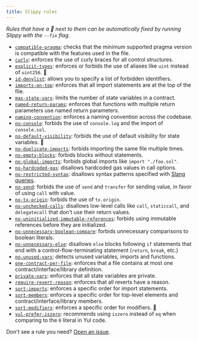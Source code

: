 ```yaml
---
title: Slippy rules
---
```


_Rules that have a 🔧 next to them can be automatically fixed by running Slippy with the `--fix` flag._

- [`compatible-pragma`](/slippy/rules/compatible-pragma): checks that the minimum supported pragma version is compatible with the features used in the file.
- [`curly`](/slippy/rules/curly): enforces the use of curly braces for all control structures.
- [`explicit-types`](/slippy/rules/explicit-types): enforces or forbids the use of aliases like `uint` instead of `uint256`. 🔧
- [`id-denylist`](/slippy/rules/id-denylist): allows you to specify a list of forbidden identifiers.
- [`imports-on-top`](/slippy/rules/imports-on-top): enforces that all import statements are at the top of the file.
- [`max-state-vars`](/slippy/rules/max-state-vars): limits the number of state variables in a contract.
- [`named-return-params`](/slippy/rules/named-return-params): enforces that functions with multiple return parameters use named return parameters.
- [`naming-convention`](/slippy/rules/naming-convention): enforces a naming convention across the codebase.
- [`no-console`](/slippy/rules/no-console): forbids the use of `console.log` and the import of `console.sol`.
- [`no-default-visibility`](/slippy/rules/no-default-visibility): forbids the use of default visibility for state variables. 🔧
- [`no-duplicate-imports`](/slippy/rules/no-duplicate-imports): forbids importing the same file multiple times.
- [`no-empty-blocks`](/slippy/rules/no-empty-blocks): forbids blocks without statements.
- [`no-global-imports`](/slippy/rules/no-global-imports): forbids global imports like `import "./foo.sol"`.
- [`no-hardcoded-gas`](/slippy/rules/no-hardcoded-gas): disallows hardcoded gas values in call options.
- [`no-restricted-syntax`](/slippy/rules/no-restricted-syntax): disallows syntax patterns specified with [Slang queries](https://nomicfoundation.github.io/slang/latest/user-guide/06-query-language/01-query-syntax/).
- [`no-send`](/slippy/rules/no-send): forbids the use of `send` and `transfer` for sending value, in favor of using `call` with value.
- [`no-tx-origin`](/slippy/rules/no-tx-origin): forbids the use of `tx.origin`.
- [`no-unchecked-calls`](/slippy/rules/no-unchecked-calls): disallows low-level calls like `call`, `staticcall`, and `delegatecall` that don't use their return values.
- [`no-uninitialized-immutable-references`](/slippy/rules/no-uninitialized-immutable-references): forbids using immutable references before they are initialized.
- [`no-unnecessary-boolean-compare`](/slippy/rules/no-unnecessary-boolean-compare): forbids unnecessary comparisons to boolean literals.
- [`no-unnecessary-else`](/slippy/rules/no-unnecessary-else): disallows `else` blocks following `if` statements that end with a control-flow-terminating statement (`return`, `break`, etc.)
- [`no-unused-vars`](/slippy/rules/no-unused-vars): detects unused variables, imports and functions.
- [`one-contract-per-file`](/slippy/rules/one-contract-per-file): enforces that a file contains at most one contract/interface/library definition.
- [`private-vars`](/slippy/rules/private-vars): enforces that all state variables are private.
- [`require-revert-reason`](/slippy/rules/require-revert-reason): enforces that all reverts have a reason.
- [`sort-imports`](/slippy/rules/sort-imports): enforces a specific order for import statements.
- [`sort-members`](/slippy/rules/sort-members): enforces a specific order for top-level elements and contract/interface/library members.
- [`sort-modifiers`](/slippy/rules/sort-modifiers): enforces a specific order for modifiers. 🔧
- [`yul-prefer-iszero`](/slippy/rules/yul-prefer-iszero): recommends using `iszero` instead of `eq` when comparing to the `0` literal in Yul code.

Don't see a rule you need? [Open an issue](https://github.com/slippy-lint/slippy/issues/new).
